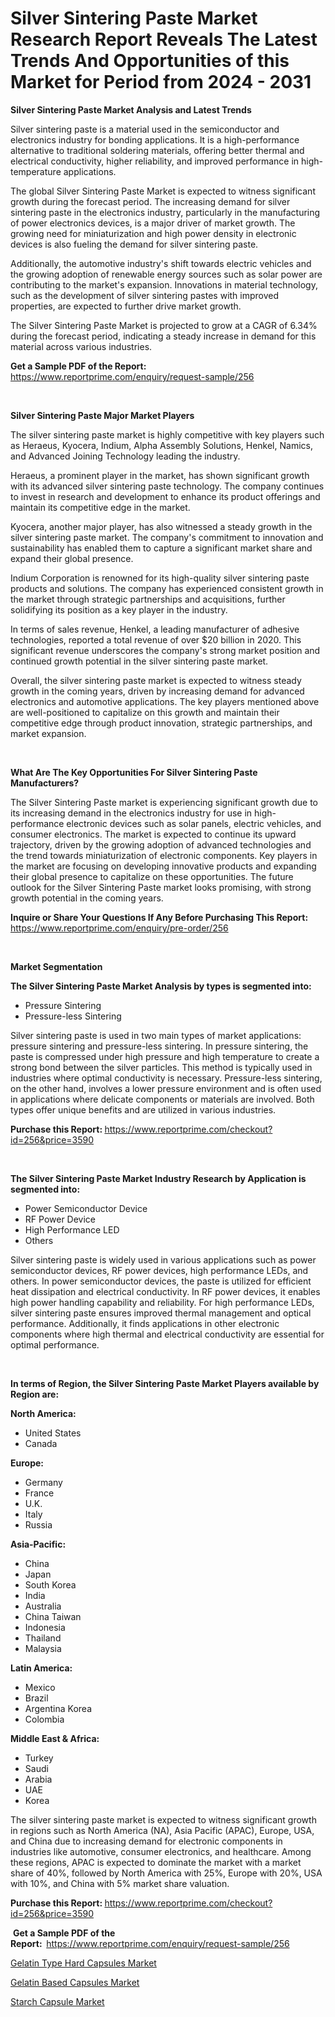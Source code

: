 <p><h1>Silver Sintering Paste Market Research Report Reveals The Latest Trends And Opportunities of this Market for Period from 2024 - 2031</h1></p><p><strong>Silver Sintering Paste Market Analysis and Latest Trends</strong></p>
<p><p>Silver sintering paste is a material used in the semiconductor and electronics industry for bonding applications. It is a high-performance alternative to traditional soldering materials, offering better thermal and electrical conductivity, higher reliability, and improved performance in high-temperature applications.</p><p>The global Silver Sintering Paste Market is expected to witness significant growth during the forecast period. The increasing demand for silver sintering paste in the electronics industry, particularly in the manufacturing of power electronics devices, is a major driver of market growth. The growing need for miniaturization and high power density in electronic devices is also fueling the demand for silver sintering paste.</p><p>Additionally, the automotive industry's shift towards electric vehicles and the growing adoption of renewable energy sources such as solar power are contributing to the market's expansion. Innovations in material technology, such as the development of silver sintering pastes with improved properties, are expected to further drive market growth.</p><p>The Silver Sintering Paste Market is projected to grow at a CAGR of 6.34% during the forecast period, indicating a steady increase in demand for this material across various industries.</p></p>
<p><strong>Get a Sample PDF of the Report:&nbsp;</strong> <a href="https://www.reportprime.com/enquiry/request-sample/256">https://www.reportprime.com/enquiry/request-sample/256</a></p>
<p>&nbsp;</p>
<p><strong>Silver Sintering Paste Major Market Players</strong></p>
<p><p>The silver sintering paste market is highly competitive with key players such as Heraeus, Kyocera, Indium, Alpha Assembly Solutions, Henkel, Namics, and Advanced Joining Technology leading the industry. </p><p>Heraeus, a prominent player in the market, has shown significant growth with its advanced silver sintering paste technology. The company continues to invest in research and development to enhance its product offerings and maintain its competitive edge in the market. </p><p>Kyocera, another major player, has also witnessed a steady growth in the silver sintering paste market. The company's commitment to innovation and sustainability has enabled them to capture a significant market share and expand their global presence.</p><p>Indium Corporation is renowned for its high-quality silver sintering paste products and solutions. The company has experienced consistent growth in the market through strategic partnerships and acquisitions, further solidifying its position as a key player in the industry.</p><p>In terms of sales revenue, Henkel, a leading manufacturer of adhesive technologies, reported a total revenue of over $20 billion in 2020. This significant revenue underscores the company's strong market position and continued growth potential in the silver sintering paste market.</p><p>Overall, the silver sintering paste market is expected to witness steady growth in the coming years, driven by increasing demand for advanced electronics and automotive applications. The key players mentioned above are well-positioned to capitalize on this growth and maintain their competitive edge through product innovation, strategic partnerships, and market expansion.</p></p>
<p>&nbsp;</p>
<p><strong>What Are The Key Opportunities For Silver Sintering Paste Manufacturers?</strong></p>
<p><p>The Silver Sintering Paste market is experiencing significant growth due to its increasing demand in the electronics industry for use in high-performance electronic devices such as solar panels, electric vehicles, and consumer electronics. The market is expected to continue its upward trajectory, driven by the growing adoption of advanced technologies and the trend towards miniaturization of electronic components. Key players in the market are focusing on developing innovative products and expanding their global presence to capitalize on these opportunities. The future outlook for the Silver Sintering Paste market looks promising, with strong growth potential in the coming years.</p></p>
<p><strong>Inquire or Share Your Questions If Any Before Purchasing This Report:</strong> <a href="https://www.reportprime.com/enquiry/pre-order/256">https://www.reportprime.com/enquiry/pre-order/256</a></p>
<p>&nbsp;</p>
<p><strong>Market Segmentation</strong></p>
<p><strong>The Silver Sintering Paste Market Analysis by types is segmented into:</strong></p>
<p><ul><li>Pressure Sintering</li><li>Pressure-less Sintering</li></ul></p>
<p><p>Silver sintering paste is used in two main types of market applications: pressure sintering and pressure-less sintering. In pressure sintering, the paste is compressed under high pressure and high temperature to create a strong bond between the silver particles. This method is typically used in industries where optimal conductivity is necessary. Pressure-less sintering, on the other hand, involves a lower pressure environment and is often used in applications where delicate components or materials are involved. Both types offer unique benefits and are utilized in various industries.</p></p>
<p><strong>Purchase this Report:&nbsp;</strong><a href="https://www.reportprime.com/checkout?id=256&price=3590">https://www.reportprime.com/checkout?id=256&price=3590</a></p>
<p>&nbsp;</p>
<p><strong>The Silver Sintering Paste Market Industry Research by Application is segmented into:</strong></p>
<p><ul><li>Power Semiconductor Device</li><li>RF Power Device</li><li>High Performance LED</li><li>Others</li></ul></p>
<p><p>Silver sintering paste is widely used in various applications such as power semiconductor devices, RF power devices, high performance LEDs, and others. In power semiconductor devices, the paste is utilized for efficient heat dissipation and electrical conductivity. In RF power devices, it enables high power handling capability and reliability. For high performance LEDs, silver sintering paste ensures improved thermal management and optical performance. Additionally, it finds applications in other electronic components where high thermal and electrical conductivity are essential for optimal performance.</p></p>
<p>&nbsp;</p>
<p><strong>In terms of Region, the Silver Sintering Paste Market Players available by Region are:</strong></p>
<p>
    <p> <strong> North America: </strong>
        <ul>
            <li>United States</li>
            <li>Canada</li>
        </ul>
        </p> 
    <p> <strong> Europe: </strong>
        <ul>
            <li>Germany</li>
            <li>France</li>
            <li>U.K.</li>
            <li>Italy</li>
            <li>Russia</li>
        </ul>
        </p> 
    <p> <strong> Asia-Pacific: </strong>
        <ul>
            <li>China</li>
            <li>Japan</li>
            <li>South Korea</li>
            <li>India</li>
            <li>Australia</li>
            <li>China Taiwan</li>
            <li>Indonesia</li>
            <li>Thailand</li>
            <li>Malaysia</li>
        </ul>
        </p> 
    <p> <strong> Latin America: </strong>
        <ul>
            <li>Mexico</li>
            <li>Brazil</li>
            <li>Argentina Korea</li>
            <li>Colombia</li>
        </ul>
        </p> 
    <p> <strong> Middle East & Africa: </strong>
        <ul>
            <li>Turkey</li>
            <li>Saudi</li>
            <li>Arabia</li>
            <li>UAE</li>
            <li>Korea</li>
        </ul>
    </p>
    </p>
<p><p>The silver sintering paste market is expected to witness significant growth in regions such as North America (NA), Asia Pacific (APAC), Europe, USA, and China due to increasing demand for electronic components in industries like automotive, consumer electronics, and healthcare. Among these regions, APAC is expected to dominate the market with a market share of 40%, followed by North America with 25%, Europe with 20%, USA with 10%, and China with 5% market share valuation.</p></p>
<p><strong>Purchase this Report: </strong><a href="https://www.reportprime.com/checkout?id=256&price=3590">https://www.reportprime.com/checkout?id=256&price=3590</a></p>
<p>&nbsp;<strong>Get a Sample PDF of the Report:&nbsp;&nbsp;</strong><a href="https://www.reportprime.com/enquiry/request-sample/256">https://www.reportprime.com/enquiry/request-sample/256</a></p>
<p><strong></strong></p>
<p><p><a href="https://view.publitas.com/reportprime-1/global-gelatin-type-hard-capsules-market-by-types-applications-and-major-players-with-regional-growth-rate-analysis-and-development-situation-from-2023-to-2030/">Gelatin Type Hard Capsules Market</a></p><p><a href="https://view.publitas.com/reportprime-1/gelatin-based-capsules-market-analysis-and-market-size-global-industry-overview-market-segmentation-and-forecast-2023-to-2030/">Gelatin Based Capsules Market</a></p><p><a href="https://view.publitas.com/reportprime-1/starch-capsule-market-research-report-reveals-the-latest-trends-and-opportunities-of-this-market-for-period-from-2023-2030/">Starch Capsule Market</a></p></p>